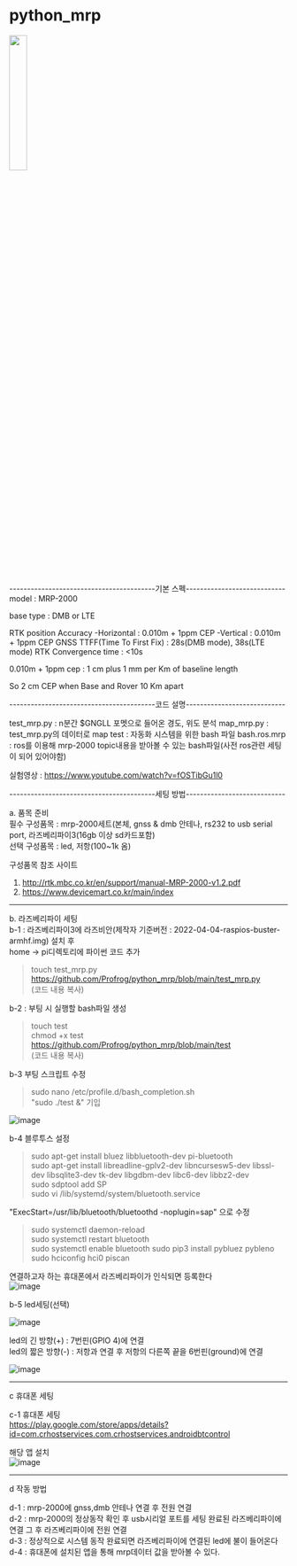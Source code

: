 # python_mrp


<img src = "https://user-images.githubusercontent.com/26535065/175887768-87aab946-71c0-4087-b54a-ab333bb2f7d2.jpg" width="25%" height="25%">

-----------------------------------------기본 스펙----------------------------  
model : MRP-2000

base type : DMB or LTE

RTK position Accuracy
-Horizontal : 0.010m + 1ppm CEP
-Vertical : 0.010m + 1ppm CEP
GNSS TTFF(Time To First Fix) : 28s(DMB mode), 38s(LTE mode)
RTK Convergence time : <10s

0.010m + 1ppm cep : 1 cm plus 1 mm per Km of baseline length

So 2 cm CEP when Base and Rover 10 Km apart​

-----------------------------------------코드 설명----------------------------  


test_mrp.py : n분간 $GNGLL 포멧으로 들어온 경도, 위도 분석
map_mrp.py : test_mrp.py의 데이터로 map
test : 자동화 시스템을 위한 bash 파일
bash.ros.mrp : ros를 이용해 mrp-2000 topic내용을 받아볼 수 있는 bash파일(사전 ros관련 세팅이 되어 있어야함)  

실험영상 : https://www.youtube.com/watch?v=fOSTibGu1l0

-----------------------------------------세팅 방법----------------------------  

a. 품목 준비  
필수 구성품목 : mrp-2000세트(본체, gnss & dmb 안테나, rs232 to usb serial port, 라즈베리파이3(16gb 이상 sd카드포함)  
선택 구성품목 : led, 저항(100~1k 옴)  

구성품목 참조 사이트  
1. http://rtk.mbc.co.kr/en/support/manual-MRP-2000-v1.2.pdf  
2. https://www.devicemart.co.kr/main/index  

---

b. 라즈베리파이 세팅  
b-1 : 라즈베리파이3에 라즈비안(제작자 기준버전 : 2022-04-04-raspios-buster-armhf.img) 설치 후  
home -> pi디렉토리에 파이썬 코드 추가

> touch test_mrp.py  
> https://github.com/Profrog/python_mrp/blob/main/test_mrp.py   
> (코드 내용 복사)  
  
b-2 : 부팅 시 실행할 bash파일 생성
> touch test  
> chmod +x test  
> https://github.com/Profrog/python_mrp/blob/main/test  
> (코드 내용 복사)


b-3 부팅 스크립트 수정
> sudo nano /etc/profile.d/bash_completion.sh  
> "sudo ./test &" 기입  

![image](https://user-images.githubusercontent.com/26535065/182524309-f8955f16-83aa-47b3-90a9-1b92e5efac9f.png)

b-4 블루투스 설정  

> sudo apt-get install bluez libbluetooth-dev pi-bluetooth  
> sudo apt-get install libreadline-gplv2-dev libncursesw5-dev libssl-dev libsqlite3-dev tk-dev libgdbm-dev libc6-dev libbz2-dev  
> sudo sdptool add SP  
> sudo vi /lib/systemd/system/bluetooth.service
 
"ExecStart=/usr/lib/bluetooth/bluetoothd -noplugin=sap" 으로 수정

> sudo systemctl daemon-reload  
> sudo systemctl restart bluetooth  
> sudo systemctl enable bluetooth
> sudo pip3 install pybluez pybleno  
> sudo hciconfig hci0 piscan  

연결하고자 하는 휴대폰에서 라즈베리파이가 인식되면 등록한다  
![image](https://user-images.githubusercontent.com/26535065/182525849-f65b8775-3309-4374-a927-9f92bf20fc2d.png)  


b-5 led세팅(선택)

![image](https://user-images.githubusercontent.com/26535065/182523967-30f8819b-ec3e-4286-9ced-cd02ba5cf6de.png)

led의 긴 방향(+) : 7번핀(GPIO 4)에 연결  
led의 짧은 방향(-) : 저항과 연결 후 저항의 다른쪽 끝을 6번핀(ground)에 연결

![image](https://user-images.githubusercontent.com/26535065/182526211-d17f260b-a0df-4d6d-b3c2-7c339e7e7bcb.png)

---

c 휴대폰 세팅

c-1 휴대폰 세팅  
 https://play.google.com/store/apps/details?id=com.crhostservices.com.crhostservices.androidbtcontrol  

해당 앱 설치  
![image](https://user-images.githubusercontent.com/26535065/182527228-3fad81f2-391f-409d-a415-50cf9f1feda5.png)

---

d 작동 방법  

d-1 : mrp-2000에 gnss,dmb 안테나 연결 후 전원 연결  
d-2 : mrp-2000의 정상동작 확인 후 usb시리얼 포트를 세팅 완료된 라즈베리파이에 연결 그 후 라즈베리파이에 전원 연결  
d-3 : 정상적으로 시스템 동작 완료되면 라즈베리파이에 연결된 led에 불이 들어온다  
d-4 : 휴대폰에 설치된 앱을 통해 mrp데이터 값을 받아볼 수 있다.  

